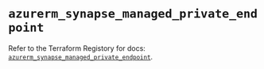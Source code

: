 # `azurerm_synapse_managed_private_endpoint`

Refer to the Terraform Registory for docs: [`azurerm_synapse_managed_private_endpoint`](https://www.terraform.io/docs/providers/azurerm/r/synapse_managed_private_endpoint).
